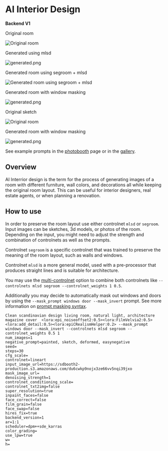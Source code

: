 # AI Interior Design
**Backend V1**

<div style={{ display: "grid", 'grid-template-columns': '1fr 1fr', gap: '1.5rem' }}>
<div>
<figcaption>Original room</figcaption>

![Original room](./img/ai-interrior-redesign-input.jpeg)
</div>

<div>
<figcaption>Generated using mlsd</figcaption>

![generated.png](./img/ai-interrior-redesign-mlsd.jpg)
</div>

<div>
<figcaption>Generated room using segroom + mlsd</figcaption>

![Generated room using segroom + mlsd](./img/ai-interrior-redesign-segroom.jpeg)
</div>

<div>
<figcaption>Generated room with window masking</figcaption>

![generated.png](./img/ai-interrior-redesign-segroom-masking.jpeg)
</div>

<div>
<figcaption>Original sketch</figcaption>

![Original room](./img/ai-interrior-redesign-input-sketch.png)
</div>

<div>
<figcaption>Generated room with window masking</figcaption>

![generated.png](./img/ai-interrior-redesign-input-sketch-mlsd.jpeg)
</div>

</div>


See example prompts in the [photobooth](https://www.astria.ai/photobooth?controlnet=mlsd) page or in the [gallery](https://www.astria.ai/gallery?controlnet=mlsd).

## Overview

AI Interrior design is the term for the process of generating images of a room with different furniture, wall colors, and decorations all while keeping the original room layout. This can be useful for interior designers, real estate agents, or when planning a renovation.

## How to use

In order to preserve the room layout use either controlnet `mlsd` or `segroom`. Input images can be sketches, 3d models, or photos of the room. Depending on the input, you might need to adjust the strength and combination of controlnets as well as the prompts.

Controlnet `segroom` is a specific controlnet that was trained to preserve the meaning of the room layout, such as walls and windows.

Controlnet `mlsd` is a more general model, used with a pre-processor that produces straight lines and is suitable for architecture.

You may use the [multi-controlnet](/docs/features/multi-controlnet) option to combine both controlnets like `--controlnets mlsd segroom --controlnet_weights 1 0.5`.

Additionally you may decide to automatically mask out windows and doors by using the `--mask_prompt windows door --mask_invert` prompt. See more information on [prompt masking syntax](/docs/features/prompt-masking).

````text
Clean scandinavian design living room, natural light, architecture magazine cover  <lora:epi_noiseoffset2:0.5><lora:FilmVelvia2:0.5><lora:add_detail:0.5><lora:epiCRealismHelper:0.2> --mask_prompt windows door --mask_invert --controlnets mlsd segroom --controlnet_weights 0.5 1
num_images=1
negative_prompt=painted, sketch, deformed, easynegative
seed=
steps=30
cfg_scale=
controlnet=lineart
input_image_url=https://sdbooth2-production.s3.amazonaws.com/du6cwkp9nojx3ze66vv5nqi39jxo
mask_image_url=
denoising_strength=1
controlnet_conditioning_scale=
controlnet_txt2img=false
super_resolution=true
inpaint_faces=false
face_correct=false
film_grain=false
face_swap=false
hires_fix=true
backend_version=1
ar=1:1
scheduler=dpm++sde_karras
color_grading=
use_lpw=true
w=
h=
````
